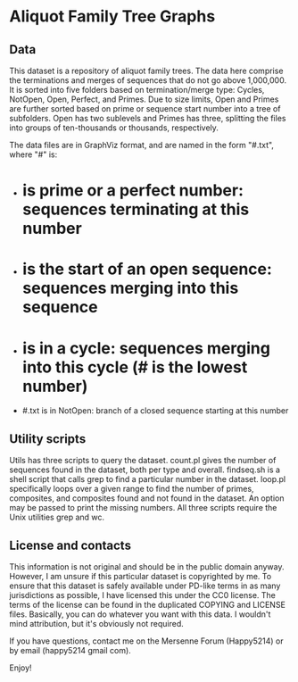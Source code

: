 Aliquot Family Tree Graphs
==========================

Data
----

This dataset is a repository of aliquot family trees. The data here comprise
the terminations and merges of sequences that do not go above 1,000,000. It is
sorted into five folders based on termination/merge type: Cycles, NotOpen,
Open, Perfect, and Primes. Due to size limits, Open and Primes are further
sorted based on prime or sequence start number into a tree of subfolders. Open
has two sublevels and Primes has three, splitting the files into groups of
ten-thousands or thousands, respectively.

The data files are in GraphViz format, and are named in the form "#.txt",
where "#" is:

* # is prime or a perfect number: sequences terminating at this number
* # is the start of an open sequence: sequences merging into this sequence
* # is in a cycle: sequences merging into this cycle (# is the lowest number)
* #.txt is in NotOpen: branch of a closed sequence starting at this number

Utility scripts
---------------

Utils has three scripts to query the dataset. count.pl gives the number of
sequences found in the dataset, both per type and overall. findseq.sh is a
shell script that calls grep to find a particular number in the dataset.
loop.pl specifically loops over a given range to find the number of primes,
composites, and composites found and not found in the dataset. An option may
be passed to print the missing numbers. All three scripts require the Unix
utilities grep and wc.

License and contacts
--------------------

This information is not original and should be in the public domain anyway.
However, I am unsure if this particular dataset is copyrighted by me. To
ensure that this dataset is safely available under PD-like terms in as many
jurisdictions as possible, I have licensed this under the CC0 license. The
terms of the license can be found in the duplicated COPYING and LICENSE files.
Basically, you can do whatever you want with this data. I wouldn't mind
attribution, but it's obviously not required.

If you have questions, contact me on the Mersenne Forum (Happy5214) or by
email (happy5214 <at> gmail <dot> com).

Enjoy!
